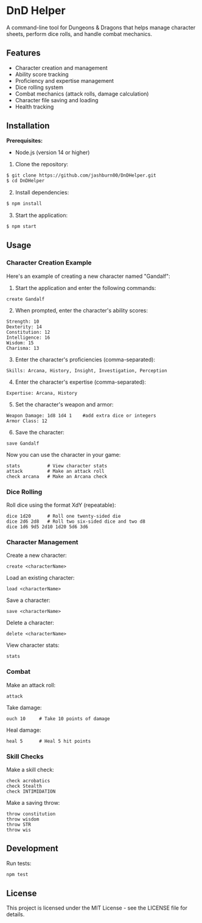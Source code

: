 # DnD Helper

A command-line tool for Dungeons & Dragons that helps manage character sheets, perform dice rolls, and handle combat mechanics.

## Features

- Character creation and management
- Ability score tracking
- Proficiency and expertise management
- Dice rolling system
- Combat mechanics (attack rolls, damage calculation)
- Character file saving and loading
- Health tracking

## Installation 

**Prerequisites:**
- Node.js (version 14 or higher)

1. Clone the repository:
```bash
$ git clone https://github.com/jashburn00/DnDHelper.git
$ cd DnDHelper
```

2. Install dependencies:
```bash
$ npm install
```

3. Start the application:
```bash
$ npm start
```

## Usage

### Character Creation Example

Here's an example of creating a new character named "Gandalf":

1. Start the application and enter the following commands:
```
create Gandalf
```

2. When prompted, enter the character's ability scores:
```
Strength: 10
Dexterity: 14
Constitution: 12
Intelligence: 16
Wisdom: 15
Charisma: 13
```

3. Enter the character's proficiencies (comma-separated):
```
Skills: Arcana, History, Insight, Investigation, Perception
```

4. Enter the character's expertise (comma-separated):
```
Expertise: Arcana, History
```

5. Set the character's weapon and armor:
```
Weapon Damage: 1d8 1d4 1    #add extra dice or integers
Armor Class: 12
```

6. Save the character:
```
save Gandalf
```

Now you can use the character in your game:
```
stats          # View character stats
attack         # Make an attack roll
check arcana   # Make an Arcana check
```
### Dice Rolling

Roll dice using the format XdY (repeatable):
```
dice 1d20      # Roll one twenty-sided die
dice 2d6 2d8   # Roll two six-sided dice and two d8
dice 1d6 9d5 2d10 1d20 5d6 3d6
```

### Character Management

Create a new character:
```
create <characterName>
```

Load an existing character:
```
load <characterName>
```

Save a character:
```
save <characterName>
```

Delete a character:
```
delete <characterName>
```

View character stats:
```
stats
```

### Combat

Make an attack roll:
```
attack
```

Take damage:
```
ouch 10     # Take 10 points of damage
```

Heal damage:
```
heal 5      # Heal 5 hit points
```

### Skill Checks

Make a skill check:
```
check acrobatics
check Stealth
check INTIMIDATION
```

Make a saving throw:
```
throw constitution
throw wisdom
throw STR
throw wis
```

## Development

Run tests:
```bash
npm test
```

## License

This project is licensed under the MIT License - see the LICENSE file for details. 